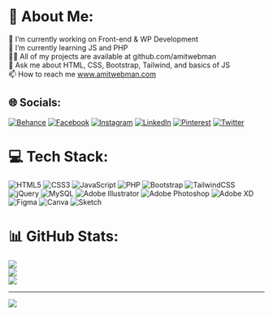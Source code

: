 # 💫 About Me:
🔭 I’m currently working on Front-end & WP Development<br>🌱 I’m currently learning JS and PHP<br>👨‍💻 All of my projects are available at github.com/amitwebman<br>💬 Ask me about HTML, CSS, Bootstrap, Tailwind, and basics of JS<br>📫 How to reach me www.amitwebman.com


## 🌐 Socials:
[![Behance](https://img.shields.io/badge/Behance-1769ff?logo=behance&logoColor=white)](https://behance.net/amitwebman) [![Facebook](https://img.shields.io/badge/Facebook-%231877F2.svg?logo=Facebook&logoColor=white)](https://facebook.com/amitwebman) [![Instagram](https://img.shields.io/badge/Instagram-%23E4405F.svg?logo=Instagram&logoColor=white)](https://instagram.com/amit_webman) [![LinkedIn](https://img.shields.io/badge/LinkedIn-%230077B5.svg?logo=linkedin&logoColor=white)](https://linkedin.com/in/amitwebman) [![Pinterest](https://img.shields.io/badge/Pinterest-%23E60023.svg?logo=Pinterest&logoColor=white)](https://pinterest.com/amitwebman) [![Twitter](https://img.shields.io/badge/Twitter-%231DA1F2.svg?logo=Twitter&logoColor=white)](https://twitter.com/amitwebman) 

# 💻 Tech Stack:
![HTML5](https://img.shields.io/badge/html5-%23E34F26.svg?style=for-the-badge&logo=html5&logoColor=white) ![CSS3](https://img.shields.io/badge/css3-%231572B6.svg?style=for-the-badge&logo=css3&logoColor=white) ![JavaScript](https://img.shields.io/badge/javascript-%23323330.svg?style=for-the-badge&logo=javascript&logoColor=%23F7DF1E) ![PHP](https://img.shields.io/badge/php-%23777BB4.svg?style=for-the-badge&logo=php&logoColor=white) ![Bootstrap](https://img.shields.io/badge/bootstrap-%23563D7C.svg?style=for-the-badge&logo=bootstrap&logoColor=white) ![TailwindCSS](https://img.shields.io/badge/tailwindcss-%2338B2AC.svg?style=for-the-badge&logo=tailwind-css&logoColor=white) ![jQuery](https://img.shields.io/badge/jquery-%230769AD.svg?style=for-the-badge&logo=jquery&logoColor=white) ![MySQL](https://img.shields.io/badge/mysql-%2300f.svg?style=for-the-badge&logo=mysql&logoColor=white) ![Adobe Illustrator](https://img.shields.io/badge/adobeillustrator-%23FF9A00.svg?style=for-the-badge&logo=adobeillustrator&logoColor=white) ![Adobe Photoshop](https://img.shields.io/badge/adobephotoshop-%2331A8FF.svg?style=for-the-badge&logo=adobephotoshop&logoColor=white) ![Adobe XD](https://img.shields.io/badge/Adobe%20XD-470137?style=for-the-badge&logo=Adobe%20XD&logoColor=#FF61F6) 	![Figma](https://img.shields.io/badge/figma-%23F24E1E.svg?style=for-the-badge&logo=figma&logoColor=white) ![Canva](https://img.shields.io/badge/Canva-%2300C4CC.svg?style=for-the-badge&logo=Canva&logoColor=white) ![Sketch](https://img.shields.io/badge/Sketch-FFB387?style=for-the-badge&logo=sketch&logoColor=black)
# 📊 GitHub Stats:
![](https://github-readme-stats.vercel.app/api?username=amitwebman&theme=algolia&hide_border=true&include_all_commits=false&count_private=false)<br/>
![](https://github-readme-streak-stats.herokuapp.com/?user=amitwebman&theme=algolia&hide_border=true)<br/>
![](https://github-readme-stats.vercel.app/api/top-langs/?username=amitwebman&theme=algolia&hide_border=true&include_all_commits=false&count_private=false&layout=compact)

---
[![](https://visitcount.itsvg.in/api?id=amitwebman&icon=0&color=0)](https://visitcount.itsvg.in)

<!-- Proudly created with GPRM ( https://gprm.itsvg.in ) -->
